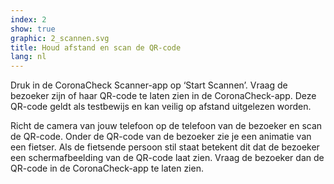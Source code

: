 ```yaml
---
index: 2
show: true
graphic: 2_scannen.svg
title: Houd afstand en scan de QR-code
lang: nl
---
```

Druk in de CoronaCheck Scanner-app op ‘Start Scannen’. Vraag de bezoeker zijn of haar QR-code te laten zien in de CoronaCheck-app. Deze QR-code geldt als testbewijs en kan veilig op afstand uitgelezen worden.

Richt de camera van jouw telefoon op de telefoon van de bezoeker en scan de QR-code. Onder de QR-code van de bezoeker zie je een animatie van een fietser. Als de fietsende persoon stil staat betekent dit dat de bezoeker een schermafbeelding van de QR-code laat zien. Vraag de bezoeker dan de QR-code in de CoronaCheck-app te laten zien. 
